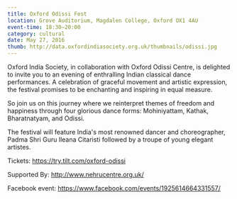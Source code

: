 ```yaml
---
title: Oxford Odissi Fest
location: Grove Auditorium, Magdalen College, Oxford OX1 4AU
event-time: 18:30–20:00
category: cultural
date: May 27, 2016
thumb: http://data.oxfordindiasociety.org.uk/thumbnails/odissi.jpg
---
```


Oxford India Society, in collaboration with Oxford Odissi Centre, is delighted to invite you to an evening of enthralling Indian classical dance performances. A celebration of graceful movement and artistic expression, the festival promises to be enchanting and inspiring in equal measure.

So join us on this journey where we reinterpret themes of freedom and happiness through four glorious dance forms: Mohiniyattam, Kathak, Bharatnatyam, and Odissi.

The festival will feature India's most renowned dancer and choreographer, Padma Shri Guru Ileana Citaristi followed by a troupe of young elegant artistes.

Tickets: https://try.tilt.com/oxford-odissi

Supported By: http://www.nehrucentre.org.uk/

Facebook event: https://www.facebook.com/events/1925614664331557/
